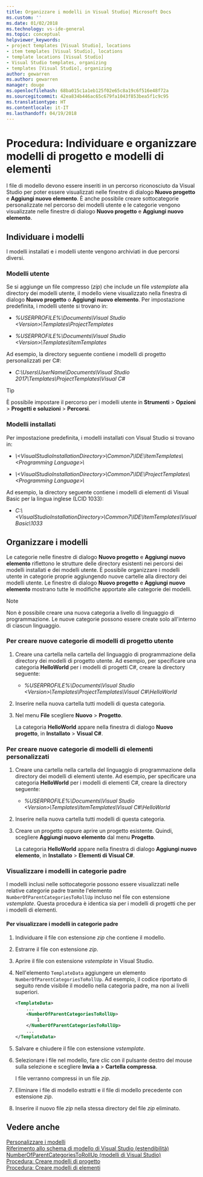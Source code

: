```yaml
---
title: Organizzare i modelli in Visual Studio| Microsoft Docs
ms.custom: ''
ms.date: 01/02/2018
ms.technology: vs-ide-general
ms.topic: conceptual
helpviewer_keywords:
- project templates [Visual Studio], locations
- item templates [Visual Studio], locations
- template locations [Visual Studio]
- Visual Studio templates, organizing
- templates [Visual Studio], organizing
author: gewarren
ms.author: gewarren
manager: douge
ms.openlocfilehash: 68ba015c1a1eb125f02e65c8a19c6f516e48f72a
ms.sourcegitcommit: 42ea834b446ac65c679fa1043f853bea5f1c9c95
ms.translationtype: HT
ms.contentlocale: it-IT
ms.lasthandoff: 04/19/2018
---
```

# <a name="how-to-locate-and-organize-project-and-item-templates"></a>Procedura: Individuare e organizzare modelli di progetto e modelli di elementi

I file di modello devono essere inseriti in un percorso riconosciuto da Visual Studio per poter essere visualizzati nelle finestre di dialogo **Nuovo progetto** e **Aggiungi nuovo elemento**. È anche possibile creare sottocategorie personalizzate nel percorso dei modelli utente e le categorie vengono visualizzate nelle finestre di dialogo **Nuovo progetto** e **Aggiungi nuovo elemento**.

## <a name="locate-templates"></a>Individuare i modelli

I modelli installati e i modelli utente vengono archiviati in due percorsi diversi.

### <a name="user-templates"></a>Modelli utente

Se si aggiunge un file compresso (*zip*) che include un file *vstemplate* alla directory dei modelli utente, il modello viene visualizzato nella finestra di dialogo **Nuovo progetto** o **Aggiungi nuovo elemento**. Per impostazione predefinita, i modelli utente si trovano in:

- *%USERPROFILE%\Documents\Visual Studio \<Version\>\Templates\ProjectTemplates*

- *%USERPROFILE%\Documents\Visual Studio \<Version\>\Templates\ItemTemplates*

Ad esempio, la directory seguente contiene i modelli di progetto personalizzati per C#:

- *C:\Users\UserName\Documents\Visual Studio 2017\Templates\ProjectTemplates\Visual C#*

> [!TIP]
> È possibile impostare il percorso per i modelli utente in **Strumenti** > **Opzioni** > **Progetti e soluzioni** > **Percorsi**.

### <a name="installed-templates"></a>Modelli installati

Per impostazione predefinita, i modelli installati con Visual Studio si trovano in:

- *\\<VisualStudioInstallationDirectory\>\Common7\IDE\ItemTemplates\\<Programming Language\>\\<Locale ID>*

- *\\<VisualStudioInstallationDirectory\>\Common7\IDE\ProjectTemplates\\<Programming Language\>\\<Locale ID>*

Ad esempio, la directory seguente contiene i modelli di elementi di Visual Basic per la lingua inglese (LCID 1033):

- *C:\\<VisualStudioInstallationDirectory\>\Common7\IDE\ItemTemplates\VisualBasic\1033*

## <a name="organize-templates"></a>Organizzare i modelli

Le categorie nelle finestre di dialogo **Nuovo progetto** e **Aggiungi nuovo elemento** riflettono le strutture delle directory esistenti nei percorsi dei modelli installati e dei modelli utente. È possibile organizzare i modelli utente in categorie proprie aggiungendo nuove cartelle alla directory dei modelli utente. Le finestre di dialogo **Nuovo progetto** e **Aggiungi nuovo elemento** mostrano tutte le modifiche apportate alle categorie dei modelli.

> [!NOTE]
> Non è possibile creare una nuova categoria a livello di linguaggio di programmazione. Le nuove categorie possono essere create solo all'interno di ciascun linguaggio.

### <a name="to-create-new-user-project-template-categories"></a>Per creare nuove categorie di modelli di progetto utente

1. Creare una cartella nella cartella del linguaggio di programmazione della directory dei modelli di progetto utente. Ad esempio, per specificare una categoria **HelloWorld** per i modelli di progetti C#, creare la directory seguente:

    - *\%USERPROFILE%\Documents\Visual Studio \<Version\>\Templates\ProjectTemplates\Visual C#\HelloWorld*

1. Inserire nella nuova cartella tutti modelli di questa categoria.

1. Nel menu **File** scegliere **Nuovo** > **Progetto**.

   La categoria **HelloWorld** appare nella finestra di dialogo **Nuovo progetto**, in **Installato** > **Visual C#**.

### <a name="to-create-new-user-item-template-categories"></a>Per creare nuove categorie di modelli di elementi personalizzati

1. Creare una cartella nella cartella del linguaggio di programmazione della directory dei modelli di elementi utente. Ad esempio, per specificare una categoria **HelloWorld** per i modelli di elementi C#, creare la directory seguente:

    - *\%USERPROFILE%\Documents\Visual Studio \<Version\>\Templates\ItemTemplates\Visual C#\HelloWorld*

1. Inserire nella nuova cartella tutti modelli di questa categoria.

1. Creare un progetto oppure aprire un progetto esistente. Quindi, scegliere **Aggiungi nuovo elemento** dal menu **Progetto**.

   La categoria **HelloWorld** appare nella finestra di dialogo **Aggiungi nuovo elemento**, in **Installato** > **Elementi di Visual C#**.

### <a name="display-templates-in-parent-categories"></a>Visualizzare i modelli in categorie padre

I modelli inclusi nelle sottocategorie possono essere visualizzati nelle relative categorie padre tramite l'elemento `NumberOfParentCategoriesToRollUp` incluso nel file con estensione *vstemplate*. Questa procedura è identica sia per i modelli di progetti che per i modelli di elementi.

#### <a name="to-display-templates-in-parent-categories"></a>Per visualizzare i modelli in categorie padre

1. Individuare il file con estensione *zip* che contiene il modello.

1. Estrarre il file con estensione *zip*.

1. Aprire il file con estensione *vstemplate* in Visual Studio.

1. Nell'elemento `TemplateData` aggiungere un elemento `NumberOfParentCategoriesToRollUp`. Ad esempio, il codice riportato di seguito rende visibile il modello nella categoria padre, ma non ai livelli superiori.

    ```xml
    <TemplateData>
        ...
        <NumberOfParentCategoriesToRollUp>
            1
        </NumberOfParentCategoriesToRollUp>
        ...
    </TemplateData>
    ```

1. Salvare e chiudere il file con estensione *vstemplate*.

1. Selezionare i file nel modello, fare clic con il pulsante destro del mouse sulla selezione e scegliere **Invia a** > **Cartella compressa**.

   I file verranno compressi in un file *zip*.

1. Eliminare i file di modello estratti e il file di modello precedente con estensione *zip*.

1. Inserire il nuovo file *zip* nella stessa directory del file *zip* eliminato.

## <a name="see-also"></a>Vedere anche

[Personalizzare i modelli](../ide/customizing-project-and-item-templates.md)  
[Riferimento allo schema di modello di Visual Studio (estendibilità)](../extensibility/visual-studio-template-schema-reference.md)  
[NumberOfParentCategoriesToRollUp (modelli di Visual Studio)](../extensibility/numberofparentcategoriestorollup-visual-studio-templates.md)  
[Procedura: Creare modelli di progetto](../ide/how-to-create-project-templates.md)  
[Procedura: Creare modelli di elementi](../ide/how-to-create-item-templates.md)
